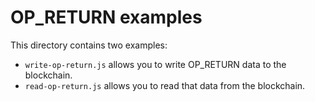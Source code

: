 # OP_RETURN examples
This directory contains two examples: 

- `write-op-return.js` allows you to write OP_RETURN data to the blockchain.
- `read-op-return.js` allows you to read that data from the blockchain.



